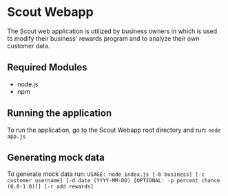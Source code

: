 Scout Webapp
===============
The Scout web application is utilized by business owners in which is used to modify their business' rewards program and to analyze their own customer data.

Required Modules
-----------------------
* node.js
* npm

Running the application
-----------------------
To run the application, go to the Scout Webapp root directory and run: `node app.js`

Generating mock data
-----------------------
To generate mock data run: `USAGE: node index.js [-b business] [-c customer username] [-d date (YYYY-MM-DD) [OPTIONAL: -p percent chance (0.0-1.0)]] [-r add rewards]`
